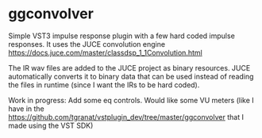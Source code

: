 # ggconvolver
Simple VST3 impulse response plugin with a few hard coded impulse responses. It uses the JUCE convolution engine https://docs.juce.com/master/classdsp_1_1Convolution.html

The IR wav files are added to the JUCE project as binary resources. JUCE automatically converts it to binary data that can be used instead of reading the files in runtime (since I want the IRs to be hard coded).

Work in progress:
Add some eq controls.
Would like some VU meters (like I have in the https://github.com/tgranat/vstplugin_dev/tree/master/ggconvolver that I made using the VST SDK)
